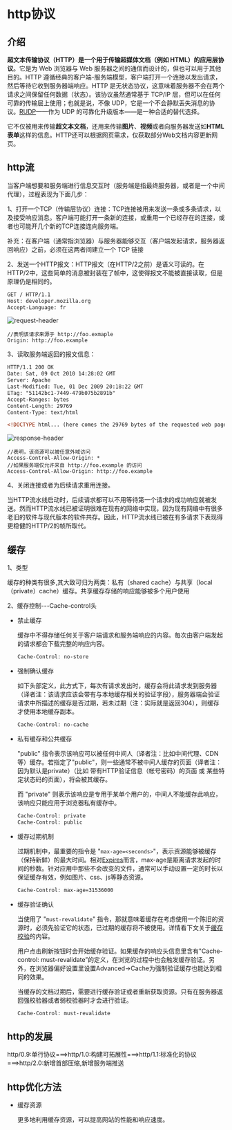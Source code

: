 # http协议

## 介绍

**超文本传输协议（HTTP）**是一个用于传输超媒体文档（例如 HTML）的**应用层协议**。它是为 Web 浏览器与 Web 服务器之间的通信而设计的，但也可以用于其他目的。HTTP 遵循经典的客户端-服务端模型，客户端打开一个连接以发出请求，然后等待它收到服务器端响应。HTTP 是无状态协议，这意味着服务器不会在两个请求之间保留任何数据（状态）。该协议虽然通常基于 TCP/IP 层，但可以在任何可靠的传输层上使用；也就是说，不像 UDP，它是一个不会静默丢失消息的协议。[RUDP](https://en.wikipedia.org/wiki/Reliable_User_Datagram_Protocol)——作为 UDP 的可靠化升级版本——是一种合适的替代选择。

它不仅被用来传输**超文本文档**，还用来传输**图片**、**视频**或者向服务器发送如**HTML表单**这样的信息。HTTP还可以根据网页需求，仅获取部分Web文档内容更新网页。

## http流

当客户端想要和服务端进行信息交互时（服务端是指最终服务器，或者是一个中间代理），过程表现为下面几步：

1、打开一个TCP（传输层协议）连接：TCP连接被用来发送一条或多条请求，以及接受响应消息。客户端可能打开一条新的连接，或重用一个已经存在的连接，或者也可能开几个新的TCP连接连向服务端。

补充：在客户端（通常指浏览器）与服务器能够交互（客户端发起请求，服务器返回响应）之前，必须在这两者间建立一个 TCP 链接

2、发送一个HTTP报文：HTTP报文（在HTTP/2之前）是语义可读的。在HTTP/2中，这些简单的消息被封装在了帧中，这使得报文不能被直接读取，但是原理仍是相同的。

```html
GET / HTTP/1.1
Host: developer.mozilla.org
Accept-Language: fr
```

![request-header](https://minio.lihuiwang.net/notes/notes/2023/09/10/http-1.png)

```shell
//表明该请求来源于 http://foo.exmaple
Origin: http://foo.example
```

3、读取服务端返回的报文信息：

```html
HTTP/1.1 200 OK
Date: Sat, 09 Oct 2010 14:28:02 GMT
Server: Apache
Last-Modified: Tue, 01 Dec 2009 20:18:22 GMT
ETag: "51142bc1-7449-479b075b2891b"
Accept-Ranges: bytes
Content-Length: 29769
Content-Type: text/html

<!DOCTYPE html... (here comes the 29769 bytes of the requested web page)
```

![response-header](https://minio.lihuiwang.net/notes/notes/2023/09/10/http-2.png)

```shell
//表明，该资源可以被任意外域访问
Access-Control-Allow-Origin: *   
//如果服务端仅允许来自 http://foo.example 的访问
Access-Control-Allow-Origin: http://foo.example 
```

4、关闭连接或者为后续请求重用连接。

当HTTP流水线启动时，后续请求都可以不用等待第一个请求的成功响应就被发送。然而HTTP流水线已被证明很难在现有的网络中实现，因为现有网络中有很多老旧的软件与现代版本的软件共存。因此，HTTP流水线已被在有多请求下表现得更稳健的HTTP/2的帧所取代。

## 缓存

1、类型

缓存的种类有很多,其大致可归为两类：私有（shared cache）与共享（local（private）cache）缓存。共享缓存存储的响应能够被多个用户使用

2、缓存控制---Cache-control头

- 禁止缓存

  缓存中不得存储任何关于客户端请求和服务端响应的内容。每次由客户端发起的请求都会下载完整的响应内容。

  ```html
  Cache-Control: no-store
  ```

- 强制确认缓存

  如下头部定义，此方式下，每次有请求发出时，缓存会将此请求发到服务器（译者注：该请求应该会带有与本地缓存相关的验证字段），服务器端会验证请求中所描述的缓存是否过期，若未过期（注：实际就是返回304），则缓存才使用本地缓存副本。

  ```html
  Cache-Control: no-cache
  ```

- 私有缓存和公共缓存

  "public" 指令表示该响应可以被任何中间人（译者注：比如中间代理、CDN等）缓存。若指定了"public"，则一些通常不被中间人缓存的页面（译者注：因为默认是private）（比如 带有HTTP验证信息（帐号密码）的页面 或 某些特定状态码的页面），将会被其缓存。

  而 "private" 则表示该响应是专用于某单个用户的，中间人不能缓存此响应，该响应只能应用于浏览器私有缓存中。

  ```html
  Cache-Control: private
  Cache-Control: public
  ```

- 缓存过期机制

  过期机制中，最重要的指令是 "`max-age=<seconds>`"，表示资源能够被缓存（保持新鲜）的最大时间。相对[Expires](https://developer.mozilla.org/zh-CN/docs/Web/HTTP/Headers/Expires)而言，max-age是距离请求发起的时间的秒数。针对应用中那些不会改变的文件，通常可以手动设置一定的时长以保证缓存有效，例如图片、css、js等静态资源。

  ```html
  Cache-Control: max-age=31536000
  ```

- 缓存验证确认

  当使用了 "`must-revalidate`" 指令，那就意味着缓存在考虑使用一个陈旧的资源时，必须先验证它的状态，已过期的缓存将不被使用。详情看下文关于[缓存校验](https://developer.mozilla.org/zh-CN/docs/Web/HTTP/Caching_FAQ#Cache_validation)的内容。

  用户点击刷新按钮时会开始缓存验证。如果缓存的响应头信息里含有"Cache-control: must-revalidate”的定义，在浏览的过程中也会触发缓存验证。另外，在浏览器偏好设置里设置Advanced->Cache为强制验证缓存也能达到相同的效果。

  当缓存的文档过期后，需要进行缓存验证或者重新获取资源。只有在服务器返回强校验器或者弱校验器时才会进行验证。

  ```html
  Cache-Control: must-revalidate
  ```

## http的发展

http/0.9:单行协议===>http/1.0:构建可拓展性===>http/1.1:标准化的协议===>http/2.0:新增首部压缩,新增服务端推送

## http优化方法

- 缓存资源

  更多地利用缓存资源，可以提高网站的性能和响应速度。